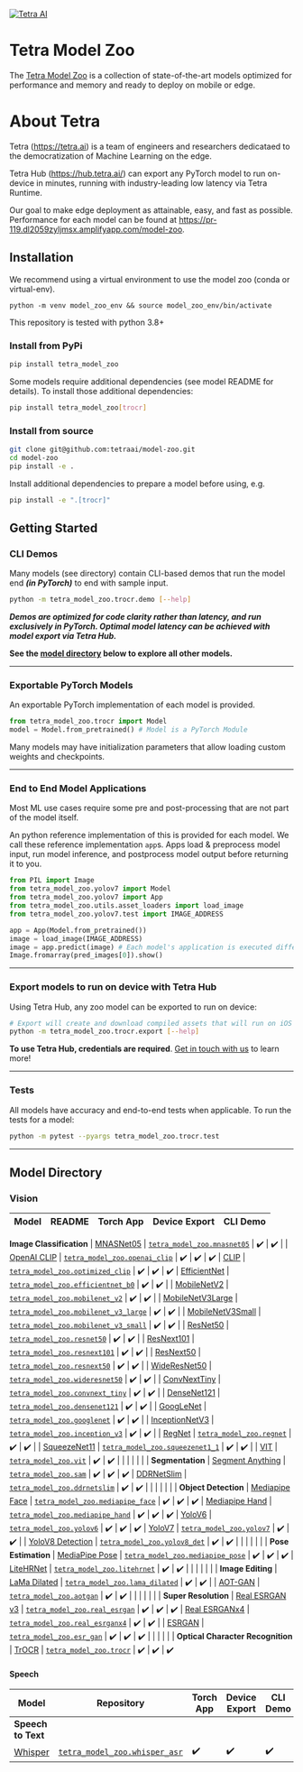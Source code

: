 [![Tetra AI](https://tetra.ai/img/logo.svg)](https://tetra.ai/)

# Tetra Model Zoo
The [Tetra Model Zoo](https://pr-119.dl2059zyljmsx.amplifyapp.com/model-zoo) is a collection of state-of-the-art models optimized for performance and memory and ready to deploy on mobile or edge.

# About Tetra
Tetra (https://tetra.ai) is a team of engineers and researchers dedicataed to the democratization of Machine Learning on the edge.

Tetra Hub (https://hub.tetra.ai/) can export any PyTorch model to run on-device in minutes, running with industry-leading low latency via Tetra Runtime.

Our goal to make edge deployment as attainable, easy, and fast as possible. Performance for each model can be found at https://pr-119.dl2059zyljmsx.amplifyapp.com/model-zoo.

## Installation

We recommend using a virtual environment to use the model zoo (conda or virtual-env).

```
python -m venv model_zoo_env && source model_zoo_env/bin/activate
```

This repository is tested with python 3.8+

### Install from PyPi
```bash
pip install tetra_model_zoo
```
Some models require additional dependencies (see model README for details). To install those additional dependencies:
```bash
pip install tetra_model_zoo[trocr]
```

### Install from source
```bash
git clone git@github.com:tetraai/model-zoo.git
cd model-zoo
pip install -e .
```
Install additional dependencies to prepare a model before using, e.g.
```bash
pip install -e ".[trocr]"
```

## Getting Started

### CLI Demos
Many models (see directory) contain CLI-based demos that run the model end ***(in PyTorch)*** to end with sample input.
```bash
python -m tetra_model_zoo.trocr.demo [--help]
```
***Demos are optimized for code clarity rather than latency, and run exclusively in PyTorch. Optimal model latency can be achieved with model export via Tetra Hub.***

**See the [model directory](#model-directory) below to explore all other models.**

---

### Exportable PyTorch Models
An exportable PyTorch implementation of each model is provided.

```python
from tetra_model_zoo.trocr import Model
model = Model.from_pretrained() # Model is a PyTorch Module
```

Many models may have initialization parameters that allow loading custom weights and checkpoints.

---

### End to End Model Applications
Most ML use cases require some pre and post-processing that are not part of the model itself.

An python reference implementation of this is provided for each model. We call these reference implementation `app`s.
Apps load & preprocess model input, run model inference, and postprocess model output before returning it to you.

```python
from PIL import Image
from tetra_model_zoo.yolov7 import Model
from tetra_model_zoo.yolov7 import App
from tetra_model_zoo.utils.asset_loaders import load_image
from tetra_model_zoo.yolov7.test import IMAGE_ADDRESS

app = App(Model.from_pretrained())
image = load_image(IMAGE_ADDRESS)
image = app.predict(image) # Each model's application is executed differently. See each model's README for more details.
Image.fromarray(pred_images[0]).show()
```

---

### Export models to run on device with Tetra Hub
Using Tetra Hub, any zoo model can be exported to run on device:

```bash
# Export will create and download compiled assets that will run on iOS and Android.
python -m tetra_model_zoo.trocr.export [--help]
```

**To use Tetra Hub, credentials are required**. [Get in touch with us](mailto:support@tetra.ai) to learn more!

---

### Tests
All models have accuracy and end-to-end tests when applicable.
To run the tests for a model:

```bash
python -m pytest --pyargs tetra_model_zoo.trocr.test
```

---

## Model Directory

### Vision

| Model | README | Torch App | Device Export | CLI Demo
| -- | -- | -- | -- | --
**Image Classification**
| [MNASNet05](https://pr-119.dl2059zyljmsx.amplifyapp.com/model-zoo/mnasnet05) | [`tetra_model_zoo.mnasnet05`](tetra_model_zoo/mnasnet05/README.md) | ✔️ | ✔️ |
| [OpenAI CLIP](https://pr-119.dl2059zyljmsx.amplifyapp.com/model-zoo/openai_clip) | [`tetra_model_zoo.openai_clip`](tetra_model_zoo/openai_clip/README.md) | ✔️ | ✔️ | ✔️
| [CLIP](https://pr-119.dl2059zyljmsx.amplifyapp.com/model-zoo/optimized_clip) | [`tetra_model_zoo.optimized_clip`](tetra_model_zoo/optimized_clip/README.md) | ✔️ | ✔️ | ✔️
| [EfficientNet](https://pr-119.dl2059zyljmsx.amplifyapp.com/model-zoo/efficientnet_b0) | [`tetra_model_zoo.efficientnet_b0`](tetra_model_zoo/efficientnet_b0/README.md) | ✔️ | ✔️ |
| [MobileNetV2](https://pr-119.dl2059zyljmsx.amplifyapp.com/model-zoo/mobilenet_v2) | [`tetra_model_zoo.mobilenet_v2`](tetra_model_zoo/mobilenet_v2/README.md) | ✔️ | ✔️ |
| [MobileNetV3Large](https://pr-119.dl2059zyljmsx.amplifyapp.com/model-zoo/mobilenet_v3_large) | [`tetra_model_zoo.mobilenet_v3_large`](tetra_model_zoo/mobilenet_v3_large/README.md) | ✔️ | ✔️ |
| [MobileNetV3Small](https://pr-119.dl2059zyljmsx.amplifyapp.com/model-zoo/mobilenet_v3_small) | [`tetra_model_zoo.mobilenet_v3_small`](tetra_model_zoo/mobilenet_v3_small/README.md) | ✔️ | ✔️ |
| [ResNet50](https://pr-119.dl2059zyljmsx.amplifyapp.com/model-zoo/resnet50) | [`tetra_model_zoo.resnet50`](tetra_model_zoo/resnet50/README.md) | ✔️ | ✔️ |
| [ResNext101](https://pr-119.dl2059zyljmsx.amplifyapp.com/model-zoo/resnext101) | [`tetra_model_zoo.resnext101`](tetra_model_zoo/resnext101/README.md) | ✔️ | ✔️ |
| [ResNext50](https://pr-119.dl2059zyljmsx.amplifyapp.com/model-zoo/resnext50) | [`tetra_model_zoo.resnext50`](tetra_model_zoo/resnext50/README.md) | ✔️ | ✔️ |
| [WideResNet50](https://pr-119.dl2059zyljmsx.amplifyapp.com/model-zoo/wideresnet50) | [`tetra_model_zoo.wideresnet50`](tetra_model_zoo/wideresnet50/README.md) | ✔️ | ✔️ |
| [ConvNextTiny](https://pr-119.dl2059zyljmsx.amplifyapp.com/model-zoo/convnext_tiny) | [`tetra_model_zoo.convnext_tiny`](tetra_model_zoo/convnext_tiny/README.md) | ✔️ | ✔️ |
| [DenseNet121](https://pr-119.dl2059zyljmsx.amplifyapp.com/model-zoo/densenet121) | [`tetra_model_zoo.densenet121`](tetra_model_zoo/densenet121/README.md) | ✔️ | ✔️ |
| [GoogLeNet](https://pr-119.dl2059zyljmsx.amplifyapp.com/model-zoo/googlenet) | [`tetra_model_zoo.googlenet`](tetra_model_zoo/googlenet/README.md) | ✔️ | ✔️ |
| [InceptionNetV3](https://pr-119.dl2059zyljmsx.amplifyapp.com/model-zoo/inception_v3) | [`tetra_model_zoo.inception_v3`](tetra_model_zoo/inception_v3/README.md) | ✔️ | ✔️ |
| [RegNet](https://pr-119.dl2059zyljmsx.amplifyapp.com/model-zoo/regnet) | [`tetra_model_zoo.regnet`](tetra_model_zoo/regnet/README.md) | ✔️ | ✔️ |
| [SqueezeNet11](https://pr-119.dl2059zyljmsx.amplifyapp.com/model-zoo/squeezenet1_1) | [`tetra_model_zoo.squeezenet1_1`](tetra_model_zoo/squeezenet1_1/README.md) | ✔️ | ✔️ |
| [VIT](https://pr-119.dl2059zyljmsx.amplifyapp.com/model-zoo/vit) | [`tetra_model_zoo.vit`](tetra_model_zoo/vit/README.md) | ✔️ | ✔️ |
| | | | |
| **Segmentation**
| [Segment Anything](https://pr-119.dl2059zyljmsx.amplifyapp.com/model-zoo/sam) | [`tetra_model_zoo.sam`](tetra_model_zoo/sam/README.md) | ✔️ | ✔️ | ✔️
| [DDRNetSlim](https://pr-119.dl2059zyljmsx.amplifyapp.com/model-zoo/ddrnetslim) | [`tetra_model_zoo.ddrnetslim`](tetra_model_zoo/ddrnetslim/README.md) | ✔️ | ✔️ |
| | | | |
| **Object Detection**
| [Mediapipe Face](https://pr-119.dl2059zyljmsx.amplifyapp.com/model-zoo/mediapipe_face) | [`tetra_model_zoo.mediapipe_face`](tetra_model_zoo/mediapipe_face/README.md) | ✔️ | ✔️ | ✔️
| [Mediapipe Hand](https://pr-119.dl2059zyljmsx.amplifyapp.com/model-zoo/mediapipe_hand) | [`tetra_model_zoo.mediapipe_hand`](tetra_model_zoo/mediapipe_hand/README.md) | ✔️ | ✔️ | ✔️
| [YoloV6](https://pr-119.dl2059zyljmsx.amplifyapp.com/model-zoo/yolov6) | [`tetra_model_zoo.yolov6`](tetra_model_zoo/yolov6/README.md) | ✔️ | ✔️ | ✔️
| [YoloV7](https://pr-119.dl2059zyljmsx.amplifyapp.com/model-zoo/yolov7) | [`tetra_model_zoo.yolov7`](tetra_model_zoo/yolov7/README.md) | ✔️ | ✔️ |
| [YoloV8 Detection](https://pr-119.dl2059zyljmsx.amplifyapp.com/model-zoo/yolov8_det) | [`tetra_model_zoo.yolov8_det`](tetra_model_zoo/yolov8_det/README.md) | ✔️ | ✔️ |
| | | | |
|  **Pose Estimation**
| [MediaPipe Pose](https://pr-119.dl2059zyljmsx.amplifyapp.com/model-zoo/mediapipe_pose) | [`tetra_model_zoo.mediapipe_pose`](tetra_model_zoo/mediapipe_pose/README.md) | ✔️ | ✔️ | ✔️
| [LiteHRNet](https://pr-119.dl2059zyljmsx.amplifyapp.com/model-zoo/litehrnet) | [`tetra_model_zoo.litehrnet`](tetra_model_zoo/litehrnet/README.md) | ✔️ | ✔️ |
| | | | |
| **Image Editing**
| [LaMa Dilated](https://pr-119.dl2059zyljmsx.amplifyapp.com/model-zoo/lama_dilated) | [`tetra_model_zoo.lama_dilated`](tetra_model_zoo/lama_dilated/README.md) | ✔️ | ✔️ |
| [AOT-GAN](https://pr-119.dl2059zyljmsx.amplifyapp.com/model-zoo/aotgan) | [`tetra_model_zoo.aotgan`](tetra_model_zoo/aotgan/README.md) | ✔️ | ✔️ |
| | | | |
| **Super Resolution**
| [Real ESRGAN v3](https://pr-119.dl2059zyljmsx.amplifyapp.com/model-zoo/real_esrgan) | [`tetra_model_zoo.real_esrgan`](tetra_model_zoo/real_esrgan/README.md) | ✔️ | ✔️ | ✔️
| [Real ESRGANx4](https://pr-119.dl2059zyljmsx.amplifyapp.com/model-zoo/real_esrganx4) | [`tetra_model_zoo.real_esrganx4`](tetra_model_zoo/real_esrganx4/README.md) | ✔️ | ✔️ |
| [ESRGAN](https://pr-119.dl2059zyljmsx.amplifyapp.com/model-zoo/esr_gan) | [`tetra_model_zoo.esr_gan`](tetra_model_zoo/esr_gan/README.md) | ✔️ | ✔️ | ✔️
| | | | |
| **Optical Character Recognition**
| [TrOCR](https://pr-119.dl2059zyljmsx.amplifyapp.com/model-zoo/trocr) | [`tetra_model_zoo.trocr`](tetra_model_zoo/trocr/README.md) | ✔️ | ✔️ | ✔️

#### Speech
| Model | Repository | Torch App | Device Export | CLI Demo
| -- | -- | -- | -- | --
| **Speech to Text**
| [Whisper](https://pr-119.dl2059zyljmsx.amplifyapp.com/model-zoo/whisper_asr) | [`tetra_model_zoo.whisper_asr`](tetra_model_zoo/whisper_asr/README.md) | ✔️ | ✔️ | ✔️
